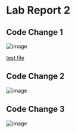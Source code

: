 # Lab Report 2

## Code Change 1 
![image](https://user-images.githubusercontent.com/103202818/164816486-d654dcd5-82ed-4ba0-b976-fa8bf8fc4d25.png)

[test file](https://jadechng.github.io/markdown-parser/test-file.md)


## Code Change 2
![image]()

## Code Change 3
![image]()